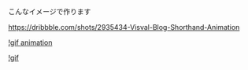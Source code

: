 

こんなイメージで作ります

https://dribbble.com/shots/2935434-Visval-Blog-Shorthand-Animation

[!gif animation](https://d13yacurqjgara.cloudfront.net/users/179827/screenshots/2935434/visval_blog_-_shorthand_animation.gif)

[!gif](https://media.giphy.com/media/l3vR9uUTQKgTALpba/giphy.gif)
